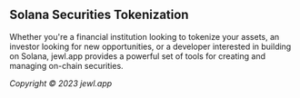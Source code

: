 ## Solana Securities Tokenization

Whether you're a financial institution looking to tokenize your assets, an investor looking for new opportunities, or a developer interested in building on Solana, jewl.app provides a powerful set of tools for creating and managing on-chain securities.

*Copyright © 2023 jewl.app*

